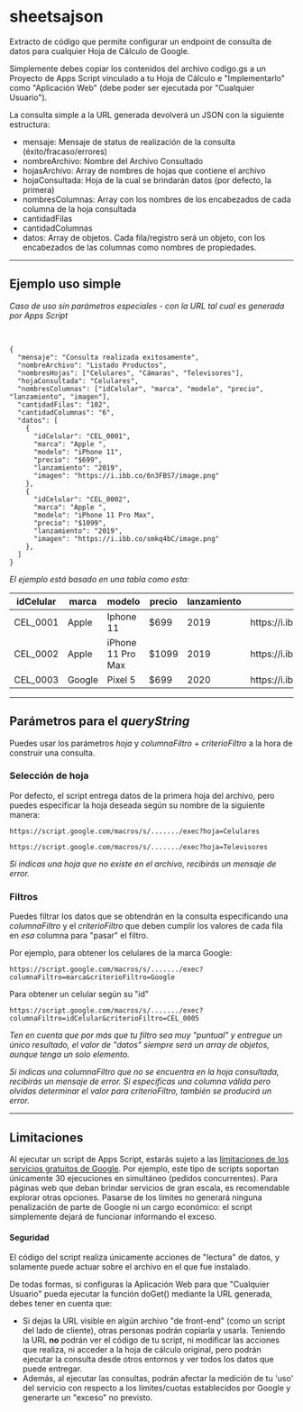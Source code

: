 # sheetsajson
<p>Extracto de código que permite configurar un endpoint de consulta de datos para cualquier Hoja de Cálculo de Google.</p>

<p>Simplemente debes copiar los contenidos del archivo codigo.gs a un Proyecto de Apps Script vinculado a tu Hoja de Cálculo e "Implementarlo" como "Aplicación Web" (debe poder ser ejecutada por "Cualquier Usuario").</p>

<p>La consulta simple a la URL generada devolverá un JSON con la siguiente estructura:</p>
<ul>
  <li>mensaje: Mensaje de status de realización de la consulta (éxito/fracaso/errores)</li>
  <li>nombreArchivo: Nombre del Archivo Consultado</li>
  <li>hojasArchivo: Array de nombres de hojas que contiene el archivo</li>
  <li>hojaConsultada: Hoja de la cual se brindarán datos (por defecto, la primera)</li>
  <li>nombresColumnas: Array con los nombres de los encabezados de cada columna de la hoja consultada</li>
  <li>cantidadFilas</li>
  <li>cantidadColumnas</li>
  <li>datos: Array de objetos. Cada fila/registro será un objeto, con los encabezados de las columnas como nombres de propiedades.</li>
</ul>

<hr>
<h2>Ejemplo uso simple</h2>
<i>Caso de uso sin parámetros especiales - con la URL tal cual es generada por Apps Script</i>
<br><br>
<pre>
<code>
{
  "mensaje": "Consulta realizada exitosamente",
  "nombreArchivo": "Listado Productos",
  "nombresHojas": ["Celulares", "Cámaras", "Televisores"],
  "hojaConsultada": "Celulares",
  "nombresColumnas": ["idCelular", "marca", "modelo", "precio", "lanzamiento", "imagen"],
  "cantidadFilas": "102",
  "cantidadColumnas": "6",
  "datos": [
    {
      "idCelular": "CEL_0001",
      "marca": "Apple ",
      "modelo": "iPhone 11",
      "precio": "$699",
      "lanzamiento": "2019",
      "imagen": "https://i.ibb.co/6n3FBS7/image.png"
    },
    {
      "idCelular": "CEL_0002",
      "marca": "Apple ",
      "modelo": "iPhone 11 Pro Max",
      "precio": "$1099",
      "lanzamiento": "2019",
      "imagen": "https://i.ibb.co/smkq4bC/image.png"
    },
  ]
}</pre></code>

<p><i>El ejemplo está basado en una  tabla como esta:</i></p>

<table>
  <thead>
    <tr>
      <th>idCelular</th>
      <th>marca</th>
      <th>modelo</th>
      <th>precio</th>
      <th>lanzamiento</th>
      <th>imagen</th>
    </tr>
  </thead>
  <tbody>
    <tr>
      <td>CEL_0001</td>
      <td>Apple</td>
      <td>Iphone 11</td>
      <td>$699</td>
      <td>2019</td>
      <td>https://i.ibb.co/6n3FBS7/image.png</td>
    </tr>
    <tr>
      <td>CEL_0002</td>
      <td>Apple</td>
      <td>iPhone 11 Pro Max</td>
      <td>$1099</td>
      <td>2019</td>
      <td>https://i.ibb.co/smkq4bC/image.png</td>
    </tr>
    <tr>
      <td>CEL_0003</td>
      <td>Google</td>
      <td>Pixel 5</td>
      <td>$699</td>
      <td>2020</td>
      <td>https://i.ibb.co/FYRDkCJ/image.png</td>
    </tr>
  </tbody>
</table>

<hr>

<h2>Parámetros para el <i>queryString</i></h2>
<p>Puedes usar los parámetros <i>hoja</i> y <i>columnaFiltro</i> + <i>criterioFiltro</i> a la hora de construir una consulta.</p>

<h3>Selección de hoja</h3>

<p>Por defecto, el script entrega datos de la primera hoja del archivo, pero puedes especificar la hoja deseada según su nombre de la siguiente manera:</p>

<pre><code>https://script.google.com/macros/s/......./exec?hoja=Celulares</pre></code>
<pre><code>https://script.google.com/macros/s/......./exec?hoja=Televisores</pre></code>

<i>Si indicas una hoja que no existe en el archivo, recibirás un mensaje de error.</i>

<h3>Filtros</h3>

<p>Puedes filtrar los datos que se obtendrán en la consulta especificando una <i>columnaFiltro</i> y el <i>criterioFiltro</i> que deben cumplir los valores de cada fila en <i>esa</i> columna para "pasar" el filtro.</p> 

<p>Por ejemplo, para obtener los celulares de la marca Google:</p>

<pre><code>https://script.google.com/macros/s/......./exec?columnaFiltro=marca&criterioFiltro=Google</pre></code>

<p>Para obtener un celular según su "id"</p>

<pre><code>https://script.google.com/macros/s/......./exec?columnaFiltro=idCelular&criterioFiltro=CEL_0005</pre></code>

<p><i>Ten en cuenta que por más que tu filtro sea muy "puntual" y entregue un único resultado, el valor de "datos" siempre será un array de objetos, aunque tenga un solo elemento.</i></p>
<p><i>Si indicas una columnaFiltro que no se encuentra en la hoja consultada, recibirás un mensaje de error. Si especificas una columna válida pero olvidas determinar el valor para criterioFiltro, también se producirá un error.</i></p>

<hr>

<h2>Limitaciones</h2>
<p>Al ejecutar un script de Apps Script, estarás sujeto a las <a href="https://developers.google.com/apps-script/guides/services/quotas?hl=es-419">limitaciones de los servicios gratuitos de Google</a>. Por ejemplo, este tipo de scripts soportan únicamente 30 ejecuciones en simultáneo (pedidos concurrentes). Para páginas web que deban brindar servicios de gran escala, es recomendable explorar otras opciones. Pasarse de los límites no generará ninguna penalización de parte de Google ni un cargo económico: el script simplemente dejará de funcionar informando el exceso.</p>

<h4>Seguridad</h4>
<p>El código del script realiza únicamente acciones de "lectura" de datos, y solamente puede actuar sobre el archivo en el que fue instalado.</p>
<p>De todas formas, si configuras la Aplicación Web para que "Cualquier Usuario" pueda ejecutar la función doGet() mediante la URL generada, debes tener en cuenta que:</p>
<ul>
  <li>Si dejas la URL visible en algún archivo "de front-end" (como un script del lado de cliente), otras personas podrán copiarla y usarla. Teniendo la URL <b>no</b> podrán ver el código de tu script, ni modificar las acciones que realiza, ni acceder a la hoja de cálculo original, pero podrán ejecutar la consulta desde otros entornos y ver todos los datos que puede entregar.</li>
  <li>Además, al ejecutar las consultas, podrán afectar la medición de tu 'uso' del servicio con respecto a los límites/cuotas establecidos por Google y generarte un "exceso" no previsto.</li>
</ul>

